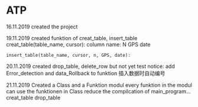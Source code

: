 # ATP

16.11.2019 created the project

19.11.2019 created funktion of creat_table, insert_table
	creat_table(table_name, cursor): 
		column name: N GPS date
		
	insert_table(table_name, cursor, n, GPS, date):
	
20.11.2019 created drop_table, delete_row but not yet test
	notice: add Error_detection and data_Rollback to funktion 
			插入数据时自动编号
			
21.11.2019 Created a Class and a Funktion modul
	every funktion in the modul can use the funktionen in Class
	reduce the compilcation of main_program...
	creat_table
	drop_table
	

	
	
